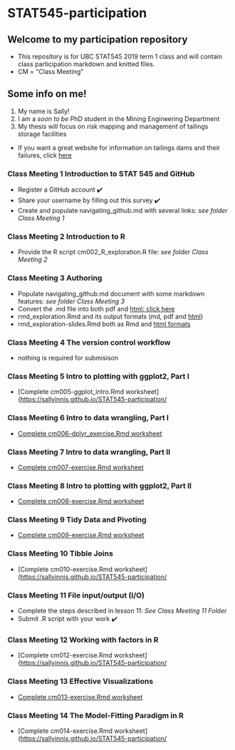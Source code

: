 # STAT545-participation

## Welcome to my participation repository
  * This repository is for UBC STAT545 2019 term 1 class and will contain class participation markdown and knitted files.
  * CM = "Class Meeting"

## Some info on me! 
  1. My name is Sally!
  2. I am a *soon to be* PhD student in the Mining Engineering Department 
  3. My thesis will focus on risk mapping and management of tailings storage facilities 
   * If you want a great website for information on tailings dams and their failures, click [here](http://www.tailings.info/)


### Class Meeting 1 Introduction to STAT 545 and GitHub
* Register a GitHub account :heavy_check_mark:
* Share your username by filling out this survey :heavy_check_mark:
* Create and populate navigating_github.md with several links: *see folder Class Meeting 1*
### Class Meeting 2 Introduction to R
* Provide the R script cm002_R_exploration.R file: *see folder Class Meeting 2*
### Class Meeting 3 Authoring
* Populate navigating_github.md document with some markdown features: *see folder Class Meeting 3*
* Convert the .md file into both pdf and [html: click here](https://sallyinnis.github.io/STAT545-participation/Class%20Meeting%203/navigating_github.html)
* rmd_exploration.Rmd and its output formats (md, pdf and [html](https://sallyinnis.github.io/STAT545-participation/Class%20Meeting%203/rmd_exploration.html))
* rmd_exploration-slides.Rmd both as Rmd and [html formats](https://sallyinnis.github.io/STAT545-participation/Class%20Meeting%203/Rmd_exploration-slides.html)
### Class Meeting 4 The version control workflow
* nothing is required for submisison
### Class Meeting 5 Intro to plotting with ggplot2, Part I
* [Complete cm005-ggplot_intro.Rmd worksheet](https://sallyinnis.github.io/STAT545-participation/
### Class Meeting 6 Intro to data wrangling, Part I
* [Complete cm006-dplyr_exercise.Rmd worksheet](https://sallyinnis.github.io/STAT545-participation/Class%20Meeting%206/cm006-dplyr_exercise.html)
### Class Meeting 7 Intro to data wrangling, Part II
* [Complete cm007-exercise.Rmd worksheet](https://sallyinnis.github.io/STAT545-participation/Class%20Meeting%207/cm_007-exercise.html)
### Class Meeting 8 Intro to plotting with ggplot2, Part II
* [Complete cm008-exercise.Rmd worksheet](https://sallyinnis.github.io/STAT545-participation/Class%20Meeting%208/cm008_exercise-.html)
### Class Meeting 9 Tidy Data and Pivoting
* [Complete cm009-exercise.Rmd worksheet](https://sallyinnis.github.io/STAT545-participation/Class%20Meeting%209/CM-%20009%20data%20and%20pivoting.nb.html)
### Class Meeting 10 Tibble Joins
* [Complete cm010-exercise.Rmd worksheet](https://sallyinnis.github.io/STAT545-participation/
### Class Meeting 11 File input/output (I/O)
* Complete the steps described in lesson 11: *See Class Meeting 11 Folder*
* Submit .R script with your work :heavy_check_mark:
### Class Meeting 12 Working with factors in R
* [Complete cm012-exercise.Rmd worksheet](https://sallyinnis.github.io/STAT545-participation/
### Class Meeting 13 Effective Visualizations
* [Complete cm013-exercise.Rmd worksheet](https://sallyinnis.github.io/STAT545-participation/Class%20Meeting13/Cm013.pdf)
### Class Meeting 14 The Model-Fitting Paradigm in R
* [Complete cm014-exercise.Rmd worksheet](https://sallyinnis.github.io/STAT545-participation/
